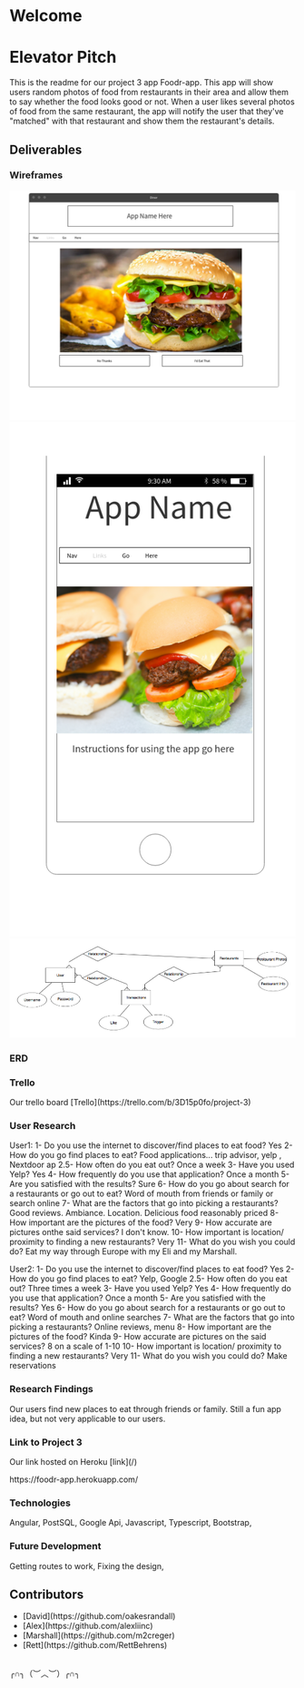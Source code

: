 
# Welcome

# Elevator Pitch
This is the readme for our project 3 app Foodr-app.  This app will show users random photos of food from restaurants in their area and allow them to say whether the food looks good or not.  When a user likes several photos of food from the same restaurant, the app will notify the user that they've "matched" with that restaurant and show them the restaurant's details.

## Deliverables

### Wireframes
![Wireframes](/wireframe/Desktop_View.png "Desktop_View")
![Wireframes](/wireframe/Mobile_View.png "Mobile_View")
![Wireframes](/wireframe/erdplus-diagram.png "ERD")

### ERD

### Trello
<p> Our trello board [Trello](https://trello.com/b/3D15p0fo/project-3)</p>

### User Research
User1:
1- Do you use the internet to discover/find places to eat food? Yes
2- How do you go find places to eat? Food applications... trip advisor, yelp , Nextdoor ap
2.5- How often do you eat out? Once a week
3- Have you used Yelp? Yes
4- How frequently do you use that application? Once a month
5- Are you satisfied with the results? Sure
6- How do you go about search for a restaurants or go out to eat? Word of mouth from friends or family or search online
7- What are the factors that go into picking a restaurants? Good reviews. Ambiance. Location. Delicious food reasonably priced
8- How important are the pictures of the food? Very
9- How accurate are pictures onthe said services? I don't know.
10- How important is location/ proximity to finding a new restaurants? Very
11- What do you wish you could do? Eat my way through Europe with my Eli and my Marshall.

User2:
1- Do you use the internet to discover/find places to eat food? Yes
2- How do you go find places to eat? Yelp, Google
2.5- How often do you eat out? Three times a week
3- Have you used Yelp? Yes
4- How frequently do you use that application? Once a month
5- Are you satisfied with the results? Yes
6- How do you go about search for a restaurants or go out to eat? Word of mouth and online searches
7- What are the factors that go into picking a restaurants? Online reviews, menu
8- How important are the pictures of the food? Kinda
9- How accurate are pictures on the said services? 8 on a scale of 1-10
10- How important is location/ proximity to finding a new restaurants? Very
11- What do you wish you could do? Make reservations

### Research Findings
Our users find new places to eat through friends or family. Still a fun app idea, but not very applicable to our users.

### Link to Project 3
<p> Our link hosted on Heroku [link](/)</p>
https://foodr-app.herokuapp.com/

### Technologies
Angular,
PostSQL,
Google Api,
Javascript,
Typescript,
Bootstrap,


### Future Development
Getting routes to work,
Fixing the design,


## Contributors
<ul>
  <li>[David](https://github.com/oakesrandall)</li>
  <li>[Alex](https://github.com/alexliinc)</li>
  <li>[Marshall](https://github.com/m2creger)</li>
  <li>[Rett](https://github.com/RettBehrens)</li>
</ul>

<br>
╭∩╮（︶︿︶）╭∩╮
</br>
